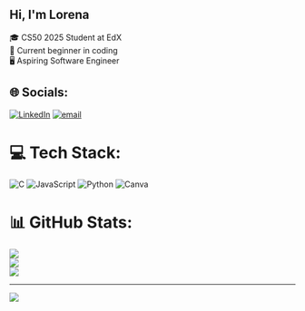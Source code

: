 ## Hi, I'm Lorena 

🎓 CS50 2025 Student at EdX<br/>
🧠 Current beginner in coding<br/>
🖥️ Aspiring Software Engineer<br/>


## 🌐 Socials:
[![LinkedIn](https://img.shields.io/badge/LinkedIn-%230077B5.svg?logo=linkedin&logoColor=white)](https://linkedin.com/in/LorenaGouws) [![email](https://img.shields.io/badge/Email-D14836?logo=gmail&logoColor=white)](mailto:lorena2gouws@gmail.com) 

# 💻 Tech Stack:
![C](https://img.shields.io/badge/c-%2300599C.svg?style=for-the-badge&logo=c&logoColor=white) ![JavaScript](https://img.shields.io/badge/javascript-%23323330.svg?style=for-the-badge&logo=javascript&logoColor=%23F7DF1E) ![Python](https://img.shields.io/badge/python-3670A0?style=for-the-badge&logo=python&logoColor=ffdd54) ![Canva](https://img.shields.io/badge/Canva-%2300C4CC.svg?style=for-the-badge&logo=Canva&logoColor=white)
# 📊 GitHub Stats:
![](https://github-readme-stats.vercel.app/api?username=lilmonstera&theme=radical&hide_border=false&include_all_commits=false&count_private=false)<br/>
![](https://nirzak-streak-stats.vercel.app/?user=lilmonstera&theme=radical&hide_border=false)<br/>
![](https://github-readme-stats.vercel.app/api/top-langs/?username=lilmonstera&theme=radical&hide_border=false&include_all_commits=false&count_private=false&layout=compact)

---
[![](https://visitcount.itsvg.in/api?id=lilmonstera&icon=3&color=0)](https://visitcount.itsvg.in)
